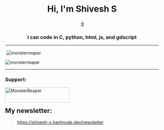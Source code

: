 
<h1 align="center">Hi, I'm Shivesh S</h1>
<h3 align="center">:)</h1> <h3 align="center">I can code in C, python, html, js, and gdscript</h3>




---
<p>&nbsp;<img align="center" src="https://github-readme-stats.vercel.app/api?username=monsterreaper&show_icons=true&locale=en" alt="monsterreaper" /></p>



<p><img align="center" src="https://github-readme-streak-stats.herokuapp.com/?user=monsterreaper&" alt="monsterreaper" /></p>

---

<h3 align="left">Support:</h3>
<p><a href="https://www.buymeacoffee.com/MonsterReaper"> <img align="left" src="https://cdn.buymeacoffee.com/buttons/v2/default-yellow.png" height="50" width="210" alt="MonsterReaper" /></a></p><br><br>

## My newsletter:
> https://shivesh-s.hashnode.dev/newsletter
